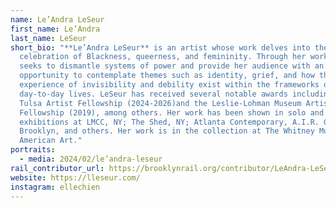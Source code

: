 ```yaml
---
name: Le’Andra LeSeur
first_name: Le’Andra
last_name: LeSeur
short_bio: "**Le’Andra LeSeur** is an artist whose work delves into the
  celebration of Blackness, queerness, and femininity. Through her work, LeSeur
  seeks to dismantle systems of power and provide her audience with an
  opportunity to contemplate themes such as identity, grief, and how the
  experience of invisibility and debility exist within the frameworks of our
  day-to-day lives. LeSeur has received several notable awards including the
  Tulsa Artist Fellowship (2024-2026)and the Leslie-Lohman Museum Artists
  Fellowship (2019), among others. Her work has been shown in solo and group
  exhibitions at LMCC, NY; The Shed, NY; Atlanta Contemporary, A.I.R. Gallery,
  Brooklyn, and others. Her work is in the collection at The Whitney Museum of
  American Art."
portraits:
  - media: 2024/02/le’andra-leseur
rail_contributor_url: https://brooklynrail.org/contributor/LeAndra-LeSeur
website: https://lleseur.com/
instagram: ellechien
---
```

